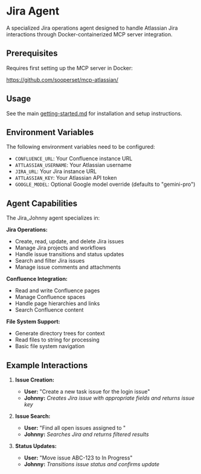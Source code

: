 # Jira Agent

A specialized Jira operations agent designed to handle Atlassian Jira interactions through Docker-containerized MCP server integration.

## Prerequisites

Requires first setting up the MCP server in Docker:

https://github.com/sooperset/mcp-atlassian/

## Usage

See the main [getting-started.md](../ADK-getting-started.md) for installation and setup instructions.

## Environment Variables

The following environment variables need to be configured:

- `CONFLUENCE_URL`: Your Confluence instance URL
- `ATTLASSIAN_USERNAME`: Your Atlassian username  
- `JIRA_URL`: Your Jira instance URL
- `ATTLASSIAN_KEY`: Your Atlassian API token
- `GOOGLE_MODEL`: Optional Google model override (defaults to "gemini-pro")

## Agent Capabilities

The Jira_Johnny agent specializes in:

**Jira Operations:**
- Create, read, update, and delete Jira issues
- Manage Jira projects and workflows
- Handle issue transitions and status updates
- Search and filter Jira issues
- Manage issue comments and attachments

**Confluence Integration:**
- Read and write Confluence pages
- Manage Confluence spaces
- Handle page hierarchies and links
- Search Confluence content

**File System Support:**
- Generate directory trees for context
- Read files to string for processing
- Basic file system navigation


## Example Interactions

1. **Issue Creation:**
   - **User:** "Create a new task issue for the login issue"
   - **Johnny:** *Creates Jira issue with appropriate fields and returns issue key*

2. **Issue Search:**
   - **User:** "Find all open issues assigned to <user>"
   - **Johnny:** *Searches Jira and returns filtered results*

3. **Status Updates:**
   - **User:** "Move issue ABC-123 to In Progress"
   - **Johnny:** *Transitions issue status and confirms update*